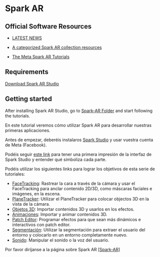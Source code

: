 # Spark AR

## Official Software Resources

- [LATEST NEWS](https://developers.facebook.com/blog/spark_ar_studio/)

- [A categorized Spark AR collection resources](https://github.com/Spark-AR-Community/awesome-spark-ar)

- [The Meta Spark AR Tutorials](https://sparkar.facebook.com/ar-studio/learn/tutorials)
 

## Requirements

[Download Spark AR Studio](https://sparkar.facebook.com/ar-studio)

## Getting started

After installing Spark AR Studio, go to [Spark-AR Folder](Spark-AR/README.md) and start following the tutorials.

En este tutorial veremos cómo utilizar Spark AR para desarrollar nuestras primeras aplicaciones.

Antes de empezar, deberéis instalaros [Spark Studio](https://sparkar.facebook.com/ar-studio/) y usar vuestra cuenta de Meta (Facebook). 

Podéis seguir [este link](Spark-AR/Studio.md) para tener una primera impresión de la interfaz de Spark Studio y entender qué simboliza cada parte.

Podéis utilizar los siguientes links para lograr los objetivos de esta serie de tutoriales:

- [FaceTracking](Spark-AR/Face-Tracking.md): Rastrear la cara a través de la cámara y usar el FaceTracking para anclar contenido 2D/3D, como máscaras faciales e imágenes, en la escena.
- [PlaneTracker](Spark-AR/Plane-Tracker.md): Utilizar el PlaneTracker para colocar objectos 3D en la vista de la cámara.
- [Objetos 3D](Spark-AR/Objetos-3D.md): Importar contenidos 3D y usarlos en los efectos.
- [Animaciones](Spark-AR/Animaciones.md): Importar y animar contenidos 3D.
- [Patch Editor](Spark-AR/Patch-Editor.md): Programar efectos para que sean más dinámicos e interactivos con patch editor.
- [Segmentación](Spark-AR/Segmentación.md): Utilizar la segmentación para extraer el usuario del entorno y colocarlo en un entorno completamente nuevo.
- [Sonido](Spark-AR/Sonido.md): Manipular el sonido o la voz del usuario.


Por favor diríjanse a la página sobre Spark AR
[[Spark-AR]](Spark-AR/README.md)
